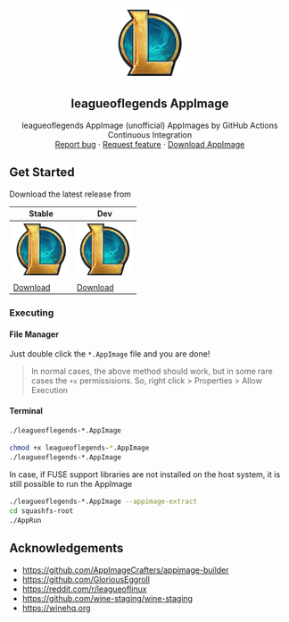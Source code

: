 <p align="center">
    <img src="https://github.com/mmtrt/leagueoflegends/raw/master/snap/gui/leagueoflegends.png" alt="leagueoflegends logo" width=128 height=128>

<h2 align="center">leagueoflegends AppImage</h2>

  <p align="center">leagueoflegends AppImage (unofficial) AppImages by GitHub Actions Continuous Integration
    <br>
    <a href="https://github.com/mmtrt/leagueoflegends_AppImage/issues/new">Report bug</a>
    ·
    <a href="https://github.com/mmtrt/leagueoflegends_AppImage/issues/new">Request feature</a>
    ·
    <a href="https://github.com/mmtrt/leagueoflegends_AppImage/releases">Download AppImage</a>
  </p>
</p>

## Get Started

Download the latest release from

| Stable | Dev |
| ------- | --------- |
| <img src="https://github.com/mmtrt/leagueoflegends/raw/master/snap/gui/leagueoflegends.png" height=100> | <img src="https://github.com/mmtrt/leagueoflegends/raw/master/snap/gui/leagueoflegends.png" height=100> |
| [Download](https://github.com/mmtrt/leagueoflegends_AppImage/releases/tag/continuous-stable) | [Download](https://github.com/mmtrt/leagueoflegends_AppImage/releases/tag/continuous-devel) |


### Executing
#### File Manager
Just double click the `*.AppImage` file and you are done!

> In normal cases, the above method should work, but in some rare cases
the `+x` permissisions. So, right click > Properties > Allow Execution
#### Terminal
```bash
./leagueoflegends-*.AppImage
```
```bash
chmod +x leagueoflegends-*.AppImage
./leagueoflegends-*.AppImage
```

In case, if FUSE support libraries are not installed on the host system, it is
still possible to run the AppImage

```bash
./leagueoflegends-*.AppImage --appimage-extract
cd squashfs-root
./AppRun
```

## Acknowledgements
* https://github.com/AppImageCrafters/appimage-builder
* https://github.com/GloriousEggroll
* https://reddit.com/r/leagueoflinux
* https://github.com/wine-staging/wine-staging
* https://winehq.org
